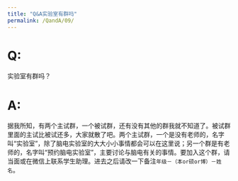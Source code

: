 ```yaml
---
title: "Q&A实验室有群吗"
permalink: /QandA/09/
---
```


# Q:

实验室有群吗？

# A:

据我所知，有两个主试群，一个被试群，还有没有其他的群我就不知道了。被试群里面的主试比被试还多，大家就散了吧。两个主试群，一个是没有老师的，名字叫“实验室”，除了脑电实验室的大大小小事情都会可以在这里说；另一个群是有老师的，名字叫“预约脑电实验室”，主要讨论与脑电有关的事情。要加入这个群，请当面或在微信上联系学生助理。进去之后请改一下备注`年级－（本or硕or博）－姓名`。